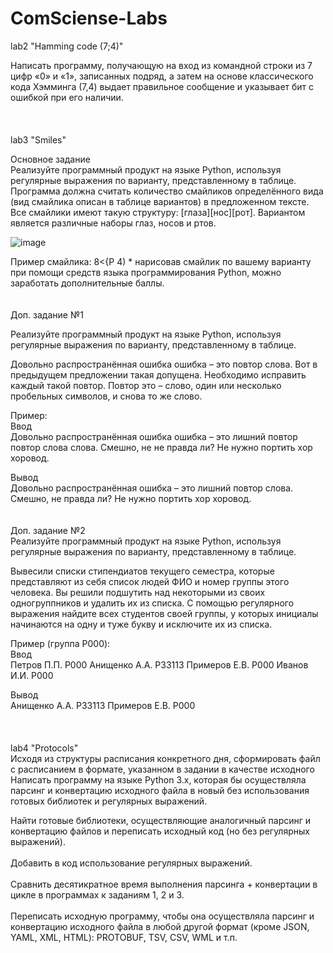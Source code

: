 # ComSciense-Labs

lab2 "Hamming code (7;4)"

Написать программу, получающую на вход из командной строки из 7 цифр «0» и «1», записанных подряд, а затем на основе классического кода Хэмминга (7,4) выдает правильное сообщение и указывает бит с ошибкой при его наличии.
<br />
<br />
<br />
<br />
lab3 "Smiles"

Основное задание<br />
Реализуйте программный продукт на языке Python, используя регулярные выражения по варианту, представленному в таблице.
Программа должна считать количество смайликов определённого вида (вид смайлика описан в таблице вариантов) в предложенном тексте. Все смайлики имеют такую структуру:
[глаза][нос][рот].
Вариантом является различные наборы глаз, носов и ртов.

![image](https://user-images.githubusercontent.com/76608743/191778447-395bb849-68c1-41eb-994a-2be77f261308.png)

Пример смайлика: 8<{P
4) * нарисовав смайлик по вашему варианту при помощи средств языка программирования Python, можно заработать дополнительные баллы.
<br />
<br />
<br />
Доп. задание №1 

Реализуйте программный продукт на языке Python, используя регулярные выражения по варианту, представленному в таблице.

Довольно распространённая ошибка ошибка – это повтор слова. Вот в предыдущем предложении такая допущена. Необходимо исправить каждый такой повтор.
Повтор это – слово, один или несколько пробельных символов, и снова то же слово.

Пример:<br />
Ввод<br />
Довольно распространённая ошибка ошибка – это лишний повтор повтор слова слова. Смешно, не не правда ли? Не нужно портить хор хоровод.

Вывод<br />
Довольно распространённая ошибка – это лишний повтор слова. Смешно, не правда ли? Не нужно портить хор хоровод.
<br />
<br />
<br />
Доп. задание №2 <br />
Реализуйте программный продукт на языке Python, используя регулярные выражения по варианту, представленному в таблице.

Вывесили списки стипендиатов текущего семестра, которые представляют из себя список людей ФИО и номер группы этого человека. Вы решили подшутить над некоторыми из своих одногруппников и удалить их из списка.
С помощью регулярного выражения найдите всех студентов своей группы, у которых инициалы начинаются на одну и туже букву и исключите их из списка.

Пример (группа P000):<br />
Ввод<br />
Петров П.П. P000
Анищенко А.А. P33113
Примеров Е.В. P000
Иванов И.И. P000

Вывод<br />
Анищенко А.А. P33113
Примеров Е.В. P000
<br />
<br />
<br />
<br />
lab4 "Protocols"<br />
Исходя из структуры расписания конкретного дня, сформировать файл с расписанием в формате, указанном в задании в качестве исходного
Написать программу на языке Python 3.x, которая бы осуществляла парсинг и конвертацию исходного файла в новый без использования готовых библиотек и регулярных выражений.<br />

Найти готовые библиотеки, осуществляющие аналогичный парсинг и конвертацию файлов и переписать исходный код (но без регулярных выражений).
<br />
<br />
Добавить в код использование регулярных выражений.
<br />
<br />
Сравнить десятикратное время выполнения парсинга + конвертации в цикле в программах к заданиям 1, 2 и 3.
<br />
<br />
Переписать исходную программу, чтобы она осуществляла парсинг и конвертацию исходного файла в любой другой формат (кроме JSON, YAML, XML, HTML): PROTOBUF, TSV, CSV, WML и т.п.
<br />
<br />
